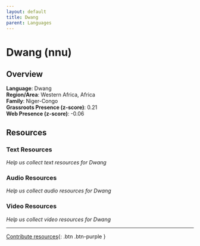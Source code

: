 ```yaml
---
layout: default
title: Dwang
parent: Languages
---
```


# Dwang (nnu)

## Overview

**Language**: Dwang  
**Region/Area**: Western Africa, Africa  
**Family**: Niger-Congo  
**Grassroots Presence (z-score)**: 0.21  
**Web Presence (z-score)**: -0.06  

## Resources

### Text Resources
*Help us collect text resources for Dwang*

### Audio Resources
*Help us collect audio resources for Dwang*

### Video Resources
*Help us collect video resources for Dwang*

---

[Contribute resources](https://forms.office.com/e/1SfLJx3u1r){: .btn .btn-purple }
